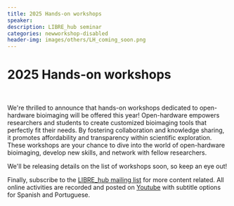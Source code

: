 ```yaml
---
title: 2025 Hands-on workshops 
speaker: 
description: LIBRE_hub seminar
categories: newworkshop-disabled
header-img: images/others/LH_coming_soon.png
---
```


# 2025 Hands-on workshops

<br>

We're thrilled to announce that hands-on workshops dedicated to open-hardware bioimaging will be offered this year! Open-hardware empowers researchers and students to create customized bioimaging tools that perfectly fit their needs. By fostering collaboration and knowledge sharing, it promotes affordability and transparency within scientific exploration. These workshops are your chance to dive into the world of open-hardware bioimaging, develop new skills, and network with fellow researchers.

We'll be releasing details on the list of workshops soon, so keep an eye out!

Finally, subscribe to the [LIBRE_hub mailing list](https://mailchi.mp/2efa11be3d6b/libre_hub) for more content related. All online activities are recorded and posted on [Youtube](https://www.youtube.com/channel/UCKaffupDA8KKrDE0rd668Xw) with subtitle options for Spanish and Portuguese.
